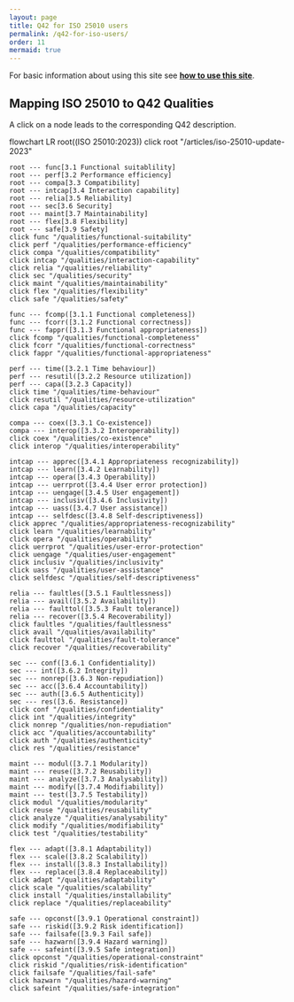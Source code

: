 ```yaml
---
layout: page
title: Q42 for ISO 25010 users
permalink: /q42-for-iso-users/
order: 11
mermaid: true
---
```


For basic information about using this site see [**how to use this site**](/how-to-use-this-site).

## Mapping ISO 25010 to Q42 Qualities
A click on a node leads to the corresponding Q42 description.

<div class='mermaid'>
  flowchart LR
    root((ISO 25010:2023))
    click root "/articles/iso-25010-update-2023"

    root --- func[3.1 Functional suitablility]
    root --- perf[3.2 Performance efficiency]
    root --- compa[3.3 Compatibility]
    root --- intcap[3.4 Interaction capability]
    root --- relia[3.5 Reliability]
    root --- sec[3.6 Security]
    root --- maint[3.7 Maintainability]
    root --- flex[3.8 Flexibility]
    root --- safe[3.9 Safety]
    click func "/qualities/functional-suitability"
    click perf "/qualities/performance-efficiency"
    click compa "/qualities/compatibility"
    click intcap "/qualities/interaction-capability"
    click relia "/qualities/reliability"
    click sec "/qualities/security"
    click maint "/qualities/maintainability"
    click flex "/qualities/flexibility"
    click safe "/qualities/safety"

    func --- fcomp([3.1.1 Functional completeness])
    func --- fcorr([3.1.2 Functional correctness])
    func --- fappr([3.1.3 Functional appropriateness])
    click fcomp "/qualities/functional-completeness"
    click fcorr "/qualities/functional-correctness"
    click fappr "/qualities/functional-appropriateness"

    perf --- time([3.2.1 Time behaviour])
    perf --- resutil([3.2.2 Resource utilization])
    perf --- capa([3.2.3 Capacity])
    click time "/qualities/time-behaviour"
    click resutil "/qualities/resource-utilization"
    click capa "/qualities/capacity"

    compa --- coex([3.3.1 Co-existence])
    compa --- interop([3.3.2 Interoperability])
    click coex "/qualities/co-existence"
    click interop "/qualities/interoperability"

    intcap --- apprec([3.4.1 Appropriateness recognizability])
    intcap --- learn([3.4.2 Learnability])
    intcap --- opera([3.4.3 Operability])
    intcap --- uerrprot([3.4.4 User error protection])
    intcap --- uengage([3.4.5 User engagement])
    intcap --- inclusiv([3.4.6 Inclusivity])
    intcap --- uass([3.4.7 User assistance])
    intcap --- selfdesc([3.4.8 Self-descriptiveness])
    click apprec "/qualities/appropriateness-recognizability"
    click learn "/qualities/learnability"
    click opera "/qualities/operability"
    click uerrprot "/qualities/user-error-protection"
    click uengage "/qualities/user-engagement"
    click inclusiv "/qualities/inclusivity"
    click uass "/qualities/user-assistance"
    click selfdesc "/qualities/self-descriptiveness"

    relia --- faultles([3.5.1 Faultlessness])
    relia --- avail([3.5.2 Availability])
    relia --- faulttol([3.5.3 Fault tolerance])
    relia --- recover([3.5.4 Recoverability])
    click faultles "/qualities/faultlessness"
    click avail "/qualities/availability"
    click faulttol "/qualities/fault-tolerance"
    click recover "/qualities/recoverability"

    sec --- conf([3.6.1 Confidentiality])
    sec --- int([3.6.2 Integrity])
    sec --- nonrep([3.6.3 Non-repudiation])
    sec --- acc([3.6.4 Accountability])
    sec --- auth([3.6.5 Authenticity])
    sec --- res([3.6. Resistance])
    click conf "/qualities/confidentiality"
    click int "/qualities/integrity"
    click nonrep "/qualities/non-repudiation"
    click acc "/qualities/accountability"
    click auth "/qualities/authenticity"
    click res "/qualities/resistance"
    
    maint --- modul([3.7.1 Modularity])
    maint --- reuse([3.7.2 Reusability])
    maint --- analyze([3.7.3 Analysability])
    maint --- modify([3.7.4 Modifiability])
    maint --- test([3.7.5 Testability])
    click modul "/qualities/modularity"
    click reuse "/qualities/reusability"
    click analyze "/qualities/analysability"
    click modify "/qualities/modifiability"
    click test "/qualities/testability"

    flex --- adapt([3.8.1 Adaptability])
    flex --- scale([3.8.2 Scalability])
    flex --- install([3.8.3 Installability])
    flex --- replace([3.8.4 Replaceability])
    click adapt "/qualities/adaptability"
    click scale "/qualities/scalability"
    click install "/qualities/installability"
    click replace "/qualities/replaceability"

    safe --- opconst([3.9.1 Operational constraint])
    safe --- riskid([3.9.2 Risk identification])
    safe --- failsafe([3.9.3 Fail safe])
    safe --- hazwarn([3.9.4 Hazard warning])
    safe --- safeint([3.9.5 Safe integration])
    click opconst "/qualities/operational-constraint"
    click riskid "/qualities/risk-identification"
    click failsafe "/qualities/fail-safe"
    click hazwarn "/qualities/hazard-warning"
    click safeint "/qualities/safe-integration"
</div>







